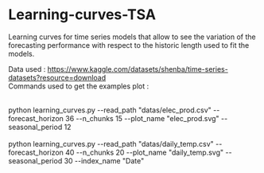 # Learning-curves-TSA
Learning curves for time series models that allow to see the variation of the forecasting performance with respect to the historic length used to fit the models.

Data used : https://www.kaggle.com/datasets/shenba/time-series-datasets?resource=download<br>
Commands used to get the examples plot :<br><br>

  python learning_curves.py --read_path "datas/elec_prod.csv" --forecast_horizon 36 --n_chunks 15 --plot_name "elec_prod.svg" --seasonal_period 12
<br><br>
  python learning_curves.py --read_path "datas/daily_temp.csv" --forecast_horizon 40 --n_chunks 20 --plot_name "daily_temp.svg" --seasonal_period 30 --index_name "Date"
